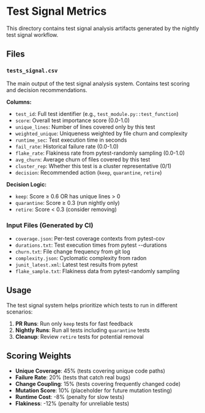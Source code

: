 # Test Signal Metrics

This directory contains test signal analysis artifacts generated by the nightly test signal workflow.

## Files

### `tests_signal.csv`
The main output of the test signal analysis system. Contains test scoring and decision recommendations.

**Columns:**
- `test_id`: Full test identifier (e.g., `test_module.py::test_function`)
- `score`: Overall test importance score (0.0-1.0)
- `unique_lines`: Number of lines covered only by this test
- `weighted_unique`: Uniqueness weighted by file churn and complexity
- `runtime_sec`: Test execution time in seconds
- `fail_rate`: Historical failure rate (0.0-1.0)
- `flake_rate`: Flakiness rate from pytest-randomly sampling (0.0-1.0)
- `avg_churn`: Average churn of files covered by this test
- `cluster_rep`: Whether this test is a cluster representative (0/1)
- `decision`: Recommended action (`keep`, `quarantine`, `retire`)

**Decision Logic:**
- `keep`: Score ≥ 0.6 OR has unique lines > 0
- `quarantine`: Score ≥ 0.3 (run nightly only)
- `retire`: Score < 0.3 (consider removing)

### Input Files (Generated by CI)
- `coverage.json`: Per-test coverage contexts from pytest-cov
- `durations.txt`: Test execution times from pytest --durations
- `churn.txt`: File change frequency from git log
- `complexity.json`: Cyclomatic complexity from radon
- `junit_latest.xml`: Latest test results from pytest
- `flake_sample.txt`: Flakiness data from pytest-randomly sampling

## Usage

The test signal system helps prioritize which tests to run in different scenarios:

1. **PR Runs**: Run only `keep` tests for fast feedback
2. **Nightly Runs**: Run all tests including `quarantine` tests
3. **Cleanup**: Review `retire` tests for potential removal

## Scoring Weights

- **Unique Coverage**: 45% (tests covering unique code paths)
- **Failure Rate**: 20% (tests that catch real bugs)
- **Change Coupling**: 15% (tests covering frequently changed code)
- **Mutation Score**: 10% (placeholder for future mutation testing)
- **Runtime Cost**: -8% (penalty for slow tests)
- **Flakiness**: -12% (penalty for unreliable tests)
